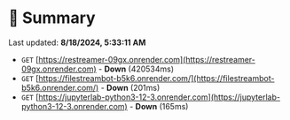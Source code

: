 # 📖 Summary
Last updated: **8/18/2024, 5:33:11 AM**

- `GET` [https://restreamer-09gx.onrender.com](https://restreamer-09gx.onrender.com) - **Down** (420534ms)
- `GET` [https://filestreambot-b5k6.onrender.com/](https://filestreambot-b5k6.onrender.com/) - **Down** (201ms)
- `GET` [https://jupyterlab-python3-12-3.onrender.com](https://jupyterlab-python3-12-3.onrender.com) - **Down** (165ms)

